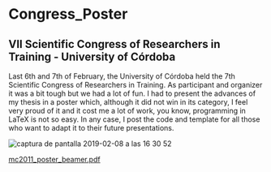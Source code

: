 # Congress_Poster
## VII Scientific Congress of Researchers in Training - University of Córdoba

Last 6th and 7th of February, the University of Córdoba held the 7th Scientific Congress of Researchers in Training. As participant and organizer it was a bit tough but we had a lot of fun. I had to present the advances of my thesis in a poster which, although it did not win in its category, I feel very proud of it and it cost me a lot of work, you know, programming in LaTeX is not so easy. In any case, I post the code and template for all those who want to adapt it to their future presentations.

![captura de pantalla 2019-02-08 a las 16 30 52](https://user-images.githubusercontent.com/45860181/52487910-fa062c80-2bbe-11e9-8f10-3ffa9ed7e7a2.png)

[mc2011_poster_beamer.pdf](https://github.com/jrcarob/Congress_Poster/files/2845678/mc2011_poster_beamer.pdf)
